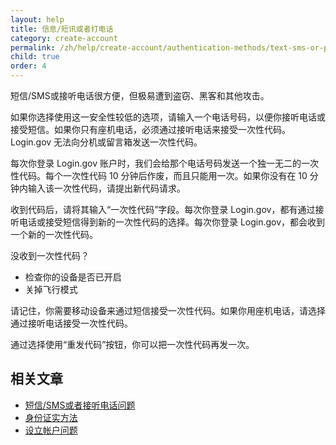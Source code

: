 ```yaml
---
layout: help
title: 信息/短讯或者打电话
category: create-account
permalink: /zh/help/create-account/authentication-methods/text-sms-or-phone-call/
child: true
order: 4
---
```


短信/SMS或接听电话很方便，但极易遭到盗窃、黑客和其他攻击。

如果你选择使用这一安全性较低的选项，请输入一个电话号码，以便你接听电话或接受短信。如果你只有座机电话，必须通过接听电话来接受一次性代码。Login.gov 无法向分机或留言箱发送一次性代码。

每次你登录 Login.gov 账户时，我们会给那个电话号码发送一个独一无二的一次性代码。每个一次性代码 10 分钟后作废，而且只能用一次。如果你没有在 10 分钟内输入该一次性代码，请提出新代码请求。

收到代码后，请将其输入“一次性代码”字段。每次你登录 Login.gov，都有通过接听电话或接受短信得到新的一次性代码的选择。每次你登录 Login.gov，都会收到一个新的一次性代码。

<div id="didn-t-receive-your-one-time-code">没收到一次性代码？</div>

* 检查你的设备是否已开启
* 关掉飞行模式

请记住，你需要移动设备来通过短信接受一次性代码。如果你用座机电话，请选择通过接听电话接受一次性代码。

通过选择使用“重发代码”按钮，你可以把一次性代码再发一次。

## 相关文章

* [短信/SMS或者接听电话问题](/zh/help/trouble-signing-in/authentication/issues-with-text-sms-phone-call/)
* [身份证实方法](/zh/help/create-account/authentication-methods/)
* [设立帐户问题](/zh/help/create-account/issues-creating-an-account/)
